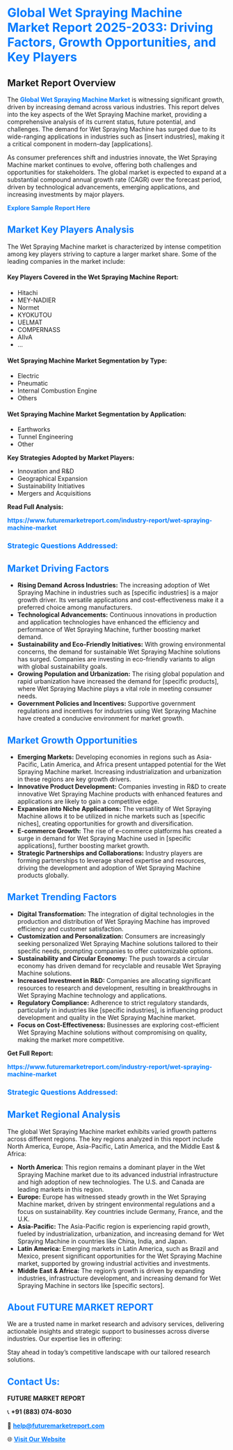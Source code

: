 <h1 style="color: #007BFF;">Global Wet Spraying Machine Market Report 2025-2033: Driving Factors, Growth Opportunities, and Key Players</h1>

<section id="overview">
<h2>Market Report Overview</h2>
<p>The <a href="https://www.futuremarketreport.com/industry-report/wet-spraying-machine-market" style="color: #007BFF; text-decoration: none;"><strong>Global Wet Spraying Machine Market</strong></a> is witnessing significant growth, driven by increasing demand across various industries. This report delves into the key aspects of the Wet Spraying Machine market, providing a comprehensive analysis of its current status, future potential, and challenges. The demand for Wet Spraying Machine has surged due to its wide-ranging applications in industries such as [insert industries], making it a critical component in modern-day [applications].</p>
<p>As consumer preferences shift and industries innovate, the Wet Spraying Machine market continues to evolve, offering both challenges and opportunities for stakeholders. The global market is expected to expand at a substantial compound annual growth rate (CAGR) over the forecast period, driven by technological advancements, emerging applications, and increasing investments by major players.</p>
</section>

<section id="overview">
<p><a href="https://www.futuremarketreport.com/request-sample/reportId=105339" style="color: #007BFF; text-decoration: none;"><strong>Explore Sample Report Here</strong></a></p>
</section>

<section id="key-players">
<h2 style="color: #007BFF;">Market Key Players Analysis</h2>
<p>The Wet Spraying Machine market is characterized by intense competition among key players striving to capture a larger market share. Some of the leading companies in the market include:</p>
<h4>Key Players Covered in the Wet Spraying Machine Report:</h4>
<ul><li>Hitachi</li><li>MEY-NADIER</li><li>Normet</li><li>KYOKUTOU</li><li>UELMAT</li><li>COMPERNASS</li><li>AIIvA</li><li>...</li></ul>
<h4>Wet Spraying Machine Market Segmentation by Type:</h4>
<ul><li>Electric</li><li>Pneumatic</li><li>Internal Combustion Engine</li><li>Others</li></ul>

<h4>Wet Spraying Machine Market Segmentation by Application:</h4>
<ul><li>Earthworks</li><li>Tunnel Engineering</li><li>Other</li></ul>
<p><strong>Key Strategies Adopted by Market Players:</strong></p>
<ul>
<li>Innovation and R&D</li>
<li>Geographical Expansion</li>
<li>Sustainability Initiatives</li>
<li>Mergers and Acquisitions</li>
</ul>
</section>

<section>
<p><strong>Read Full Analysis: </strong></p><a href="https://www.futuremarketreport.com/industry-report/wet-spraying-machine-market" style="color: #007BFF; text-decoration: none;"><strong>https://www.futuremarketreport.com/industry-report/wet-spraying-machine-market</strong></a>
<h3 style="color: #007BFF;">Strategic Questions Addressed:</h3>
</section>

<section id="driving-factors">
<h2 style="color: #007BFF;">Market Driving Factors</h2>
<ul>
<li><strong>Rising Demand Across Industries:</strong> The increasing adoption of Wet Spraying Machine in industries such as [specific industries] is a major growth driver. Its versatile applications and cost-effectiveness make it a preferred choice among manufacturers.</li>
<li><strong>Technological Advancements:</strong> Continuous innovations in production and application technologies have enhanced the efficiency and performance of Wet Spraying Machine, further boosting market demand.</li>
<li><strong>Sustainability and Eco-Friendly Initiatives:</strong> With growing environmental concerns, the demand for sustainable Wet Spraying Machine solutions has surged. Companies are investing in eco-friendly variants to align with global sustainability goals.</li>
<li><strong>Growing Population and Urbanization:</strong> The rising global population and rapid urbanization have increased the demand for [specific products], where Wet Spraying Machine plays a vital role in meeting consumer needs.</li>
<li><strong>Government Policies and Incentives:</strong> Supportive government regulations and incentives for industries using Wet Spraying Machine have created a conducive environment for market growth.</li>
</ul>
</section>

<section id="growth-opportunities">
<h2 style="color: #007BFF;">Market Growth Opportunities</h2>
<ul>
<li><strong>Emerging Markets:</strong> Developing economies in regions such as Asia-Pacific, Latin America, and Africa present untapped potential for the Wet Spraying Machine market. Increasing industrialization and urbanization in these regions are key growth drivers.</li>
<li><strong>Innovative Product Development:</strong> Companies investing in R&D to create innovative Wet Spraying Machine products with enhanced features and applications are likely to gain a competitive edge.</li>
<li><strong>Expansion into Niche Applications:</strong> The versatility of Wet Spraying Machine allows it to be utilized in niche markets such as [specific niches], creating opportunities for growth and diversification.</li>
<li><strong>E-commerce Growth:</strong> The rise of e-commerce platforms has created a surge in demand for Wet Spraying Machine used in [specific applications], further boosting market growth.</li>
<li><strong>Strategic Partnerships and Collaborations:</strong> Industry players are forming partnerships to leverage shared expertise and resources, driving the development and adoption of Wet Spraying Machine products globally.</li>
</ul>
</section>

<section id="trending-factors">
<h2 style="color: #007BFF;">Market Trending Factors</h2>
<ul>
<li><strong>Digital Transformation:</strong> The integration of digital technologies in the production and distribution of Wet Spraying Machine has improved efficiency and customer satisfaction.</li>
<li><strong>Customization and Personalization:</strong> Consumers are increasingly seeking personalized Wet Spraying Machine solutions tailored to their specific needs, prompting companies to offer customizable options.</li>
<li><strong>Sustainability and Circular Economy:</strong> The push towards a circular economy has driven demand for recyclable and reusable Wet Spraying Machine solutions.</li>
<li><strong>Increased Investment in R&D:</strong> Companies are allocating significant resources to research and development, resulting in breakthroughs in Wet Spraying Machine technology and applications.</li>
<li><strong>Regulatory Compliance:</strong> Adherence to strict regulatory standards, particularly in industries like [specific industries], is influencing product development and quality in the Wet Spraying Machine market.</li>
<li><strong>Focus on Cost-Effectiveness:</strong> Businesses are exploring cost-efficient Wet Spraying Machine solutions without compromising on quality, making the market more competitive.</li>
</ul>
</section>

<section>
<p><strong>Get Full Report: </strong></p><a href="https://www.futuremarketreport.com/industry-report/wet-spraying-machine-market" style="color: #007BFF; text-decoration: none;"><strong>https://www.futuremarketreport.com/industry-report/wet-spraying-machine-market</strong></a>
<h3 style="color: #007BFF;">Strategic Questions Addressed:</h3>
</section>


<section id="regional-analysis">
<h2 style="color: #007BFF;">Market Regional Analysis</h2>
<p>The global Wet Spraying Machine market exhibits varied growth patterns across different regions. The key regions analyzed in this report include North America, Europe, Asia-Pacific, Latin America, and the Middle East & Africa:</p>
<ul>
<li><strong>North America:</strong> This region remains a dominant player in the Wet Spraying Machine market due to its advanced industrial infrastructure and high adoption of new technologies. The U.S. and Canada are leading markets in this region.</li>
<li><strong>Europe:</strong> Europe has witnessed steady growth in the Wet Spraying Machine market, driven by stringent environmental regulations and a focus on sustainability. Key countries include Germany, France, and the U.K.</li>
<li><strong>Asia-Pacific:</strong> The Asia-Pacific region is experiencing rapid growth, fueled by industrialization, urbanization, and increasing demand for Wet Spraying Machine in countries like China, India, and Japan.</li>
<li><strong>Latin America:</strong> Emerging markets in Latin America, such as Brazil and Mexico, present significant opportunities for the Wet Spraying Machine market, supported by growing industrial activities and investments.</li>
<li><strong>Middle East & Africa:</strong> The region’s growth is driven by expanding industries, infrastructure development, and increasing demand for Wet Spraying Machine in sectors like [specific sectors].</li>
</ul>
</section>

<footer>
<h2 style="color: #007BFF;">About FUTURE MARKET REPORT</h2>
<p>We are a trusted name in market research and advisory services, delivering actionable insights and strategic support to businesses across diverse industries. Our expertise lies in offering:</p>

<p>Stay ahead in today’s competitive landscape with our tailored research solutions.</p>

<h2 style="color: #007BFF;">Contact Us:</h2>
<p><strong>FUTURE MARKET REPORT</strong></p>
<p>📞 <strong>+91 (883) 074-8030</strong></p>
<p>📧 <strong><a href="mailto:help@futuremarketreport.com" style="color: #007BFF;">help@futuremarketreport.com</a></strong></p>
<p>🌐 <strong><a href="https://www.futuremarketreport.com/" style="color: #007BFF;">Visit Our Website</a></strong></p>
</footer>